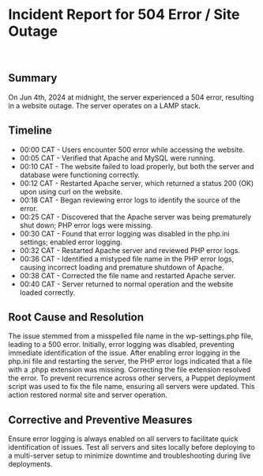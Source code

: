 # Incident Report for 504 Error / Site Outage
<br>

## Summary
On Jun 4th, 2024 at midnight, the server experienced a 504 error, resulting in a website outage. The server operates on a LAMP stack.

## Timeline

- 00:00 CAT - Users encounter 500 error while accessing the website.
- 00:05 CAT - Verified that Apache and MySQL were running.
- 00:10 CAT - The website failed to load properly, but both the server and database were functioning correctly.
- 00:12 CAT - Restarted Apache server, which returned a status 200 (OK) upon using curl on the website.
- 00:18 CAT - Began reviewing error logs to identify the source of the error.
- 00:25 CAT - Discovered that the Apache server was being prematurely shut down; PHP error logs were missing.
- 00:30 CAT - Found that error logging was disabled in the php.ini settings; enabled error logging.
- 00:32 CAT - Restarted Apache server and reviewed PHP error logs.
- 00:36 CAT - Identified a mistyped file name in the PHP error logs, causing incorrect loading and premature shutdown of Apache.
- 00:38 CAT - Corrected the file name and restarted Apache server.
- 00:40 CAT - Server returned to normal operation and the website loaded correctly.

## Root Cause and Resolution
The issue stemmed from a misspelled file name in the wp-settings.php file, leading to a 500 error. Initially, error logging was disabled, preventing immediate identification of the issue. After enabling error logging in the php.ini file and restarting the server, the PHP error logs indicated that a file with a .phpp extension was missing. Correcting the file extension resolved the error. To prevent recurrence across other servers, a Puppet deployment script was used to fix the file name, ensuring all servers were updated. This action restored normal site and server operation.

## Corrective and Preventive Measures
Ensure error logging is always enabled on all servers to facilitate quick identification of issues.
Test all servers and sites locally before deploying to a multi-server setup to minimize downtime and troubleshooting during live deployments.

